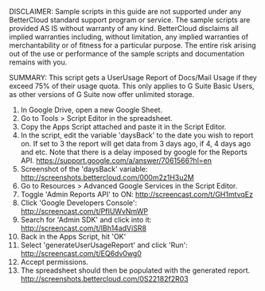 DISCLAIMER: Sample scripts in this guide are not supported under any BetterCloud standard support program or service. The sample scripts are provided AS IS without warranty of any kind. BetterCloud disclaims all implied warranties including, without limitation, any implied warranties of merchantability or of fitness for a particular purpose. The entire risk arising out of the use or performance of the sample scripts and documentation remains with you.

SUMMARY: This script gets a UserUsage Report of Docs/Mail Usage if they exceed 75% of their usage quota. This only applies to G Suite Basic Users, as other versions of G Suite now offer unlimited storage.

1) In Google Drive, open a new Google Sheet.
2) Go to Tools > Script Editor in the spreadsheet.
3) Copy the Apps Script attached and paste it in the Script Editor.
4) In the script, edit the variable 'daysBack' to the date you wish to report on. If set to 3 the report will get data from 3 days ago, if 4, 4 days ago and etc. 
Note that there is a delay imposed by google for the Reports API. https://support.google.com/a/answer/7061566?hl=en
5) Screenshot of the 'daysBack' variable: http://screenshots.bettercloud.com/000m2z1H3u2M
6) Go to Resources > Advanced Google Services in the Script Editor.
7) Toggle 'Admin Reports API' to ON: http://screencast.com/t/GH1mtvqEz
8) Click 'Google Developers Console': http://screencast.com/t/PfIUWvNmWP
9) Search for 'Admin SDK' and click into it: http://screencast.com/t/IBh14adViSR8
10) Back in the Apps Script, hit 'OK'
11) Select 'generateUserUsageReport' and click 'Run': http://screencast.com/t/EQ6dv0wg0
12) Accept permissions.
13) The spreadsheet should then be populated with the generated report.
http://screenshots.bettercloud.com/0S22182f2R03
